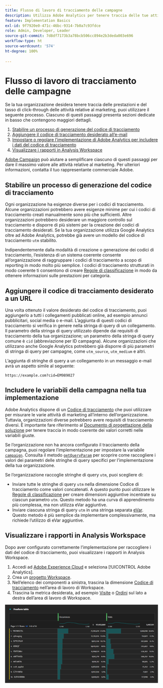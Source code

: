 ```yaml
---
title: Flusso di lavoro di tracciamento delle campagne
description: Utilizza Adobe Analytics per tenere traccia delle tue attività relative al marketing.
feature: Implementation Basics
exl-id: 9f7920e0-471c-46bc-9314-7b0a7c93fdce
role: Admin, Developer, Leader
source-git-commit: 7d8df7173b3a78bcb506cc894e2b3deda003e696
workflow-type: ht
source-wordcount: '574'
ht-degree: 100%

---
```


# Flusso di lavoro di tracciamento delle campagne

Se la tua organizzazione desidera tenere traccia delle prestazioni e del tasso di click-through delle attività relative al marketing, puoi utilizzare il seguente processo. Ciascuno di questi passaggi presenta sezioni dedicate in basso che contengono maggiori dettagli.

1. [Stabilire un processo di generazione del codice di tracciamento](#establish-a-tracking-code-generation-process)
1. [Aggiungere il codice di tracciamento desiderato all’e-mail](#add-the-desired-tracking-code-to-the-email)
1. [Impostare o regolare l’implementazione di Adobe Analytics per includere i dati del codice di tracciamento](#include-campaign-variables-in-your-implementation)
1. [Visualizzare i rapporti in Analysis Workspace](#view-the-reports-in-analysis-workspace)

[Adobe Campaign](https://business.adobe.com/products/campaign/adobe-campaign.html?lang=it) può aiutare a semplificare ciascuno di questi passaggi per dare il massimo valore alle attività relative al marketing. Per ulteriori informazioni, contatta il tuo rappresentante commerciale Adobe.

## Stabilire un processo di generazione del codice di tracciamento

Ogni organizzazione ha esigenze diverse per i codici di tracciamento. Alcune organizzazioni potrebbero avere esigenze minime per cui i codici di tracciamento creati manualmente sono più che sufficienti. Altre organizzazioni potrebbero desiderare un maggiore controllo sul tracciamento e disporre di più sistemi per la creazione dei codici di tracciamento desiderati. Se la tua organizzazione utilizza Google Analytics oltre ad Adobe Analytics, potrebbe già avere un modello del codice di tracciamento `utm` stabilito.

Indipendentemente dalla modalità di creazione o generazione dei codici di tracciamento, l’esistenza di un sistema coerente consente all’organizzazione di raggruppare i codici di tracciamento a scopo di reporting in modo molto più semplice. I codici di tracciamento strutturati in modo coerente ti consentono di creare [Regole di classificazione](/help/components/classifications/crb/classification-rule-builder.md) in modo da ottenere informazioni sulle prestazioni per categoria.

## Aggiungere il codice di tracciamento desiderato a un URL

Una volta ottenuto il valore desiderato del codice di tracciamento, puoi aggiungerlo a tutti i collegamenti pubblicati online, ad esempio annunci pubblicitari, social media o e-mail. L’aggiunta di questi codici di tracciamento si verifica in genere nella stringa di query di un collegamento. Il parametro della stringa di query utilizzato dipende dai requisiti di tracciamento della tua organizzazione; un parametro della stringa di query comune è `cid` (abbreviazione per ID campagna). Alcune organizzazioni che utilizzano anche Google Analytics potrebbero già disporre di più parametri di stringa di query per campagne, come `utm_source`, `utm_medium` e altri.

L’aggiunta di stringhe di query a un collegamento in un messaggio e-mail avrà un aspetto simile al seguente:

```text
https://example.com?cid=EM989027
```

## Includere le variabili della campagna nella tua implementazione

Adobe Analytics dispone di un [Codice di tracciamento](/help/components/dimensions/tracking-code.md) che puoi utilizzare per misurare le varie attività di marketing all’interno dell’organizzazione. Tuttavia, organizzazioni diverse potrebbero avere requisiti di tracciamento diversi. È importante fare riferimento al [Documento di progettazione della soluzione](../prepare/solution-design.md) per tenere traccia in modo coerente dei valori corretti nelle variabili giuste.

Se l’organizzazione non ha ancora configurato il tracciamento della campagna, puoi regolare l’implementazione per impostare la variabile [`campaign`](/help/implement/vars/page-vars/campaign.md). Consulta il metodo [`getQueryParam`](/help/implement/vars/plugins/getqueryparam.md) per scoprire come raccogliere i valori dei parametri delle stringhe di query specifici per l’implementazione della tua organizzazione.

Se l’organizzazione raccoglie stringhe di query `utm`, puoi scegliere di:

* Inviare tutte le stringhe di query `utm` nella dimensione Codice di tracciamento come valori concatenati. A questo punto puoi utilizzare le [Regole di classificazione](/help/components/classifications/crb/classification-rule-builder.md) per creare dimensioni aggiuntive incentrate su ciascun parametro `utm`. Questo metodo ha una curva di apprendimento più complessa, ma non utilizza eVar aggiuntive.
* Inviare ciascuna stringa di query `utm` in una stringa separata [eVar](/help/components/dimensions/evar.md). Questo metodo è più semplice da implementare complessivamente, ma richiede l’utilizzo di eVar aggiuntive.

## Visualizzare i rapporti in Analysis Workspace

Dopo aver configurato correttamente l’implementazione per raccogliere i dati del codice di tracciamento, puoi visualizzare i rapporti in Analysis Workspace.

1. Accedi ad [Adobe Experience Cloud](https://experience.adobe.com) e seleziona [!UICONTROL Adobe Analytics].
1. Crea un [progetto Workspace](/help/analyze/analysis-workspace/build-workspace-project/freeform-overview.md).
1. Nell’elenco dei componenti a sinistra, trascina la dimensione [Codice di tracciamento](/help/components/dimensions/tracking-code.md) nell’area di lavoro di Workspace.
1. Trascina la metrica desiderata, ad esempio [Visite](/help/components/metrics/visits.md) o [Ordini](/help/components/metrics/orders.md) sul lato a destra dell’area di lavoro di Workspace.

![Rapporto di tracciamento della campagna](../assets/campaign-tracking-report.png)
